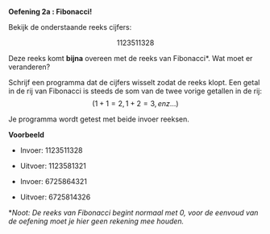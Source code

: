 **Oefening 2a : Fibonacci!**

Bekijk de onderstaande reeks cijfers:

$$ 1123511328 $$

Deze reeks komt **bijna** overeen met de reeks van Fibonacci*. Wat moet er veranderen? 

Schrijf een programma dat de cijfers wisselt zodat de reeks klopt. 
Een getal in de rij van Fibonacci is steeds de som van de twee vorige getallen in de rij: $$(1+1=2 , 1+2=3 , enz...) $$

Je programma wordt getest met beide invoer reeksen.

**Voorbeeld**

* Invoer: 1123511328

* Uitvoer: 1123581321

* Invoer: 6725864321

* Uitvoer: 6725814326


**Noot: De reeks van Fibonacci begint normaal met 0, voor de eenvoud van de oefening moet je hier geen rekening mee houden.*
